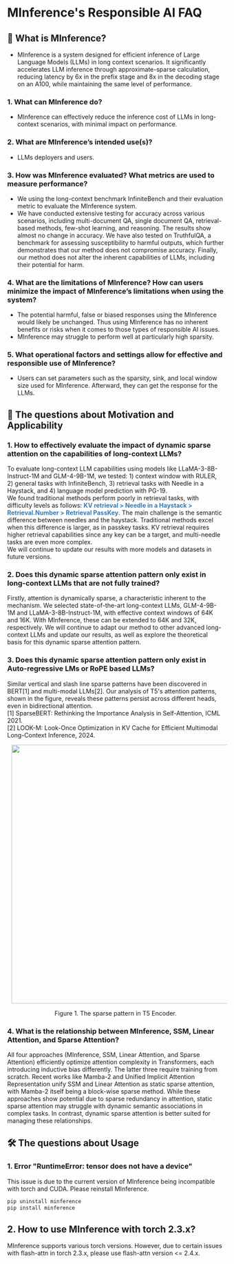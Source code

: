 # MInference's Responsible AI FAQ

## 🏮 What is MInference?

- MInference is a system designed for efficient inference of Large Language Models (LLMs) in long context scenarios. It significantly accelerates LLM inference through approximate-sparse calculation, reducing latency by 6x in the prefix stage and 8x in the decoding stage on an A100, while maintaining the same level of performance.

### 1. What can MInference do?

- MInference can effectively reduce the inference cost of LLMs in long-context scenarios, with minimal impact on performance.

### 2. What are MInference’s intended use(s)?

- LLMs deployers and users.

### 3. How was MInference evaluated? What metrics are used to measure performance?

- We using the long-context benchmark InfiniteBench and their evaluation metric to evaluate the MInference system.
- We have conducted extensive testing for accuracy across various scenarios, including multi-document QA, single document QA, retrieval-based methods, few-shot learning, and reasoning. The results show almost no change in accuracy. We have also tested on TruthfulQA, a benchmark for assessing susceptibility to harmful outputs, which further demonstrates that our method does not compromise accuracy. Finally, our method does not alter the inherent capabilities of LLMs, including their potential for harm.

### 4. What are the limitations of MInference? How can users minimize the impact of MInference’s limitations when using the system?

- The potential harmful, false or biased responses using the MInference would likely be unchanged. Thus using MInference has no inherent benefits or risks when it comes to those types of responsible AI issues.
- MInference may struggle to perform well at particularly high sparsity.

### 5. What operational factors and settings allow for effective and responsible use of MInference?

- Users can set parameters such as the sparsity, sink, and local window size used for MInference. Afterward, they can get the response for the LLMs.

## 🔎 The questions about Motivation and Applicability

### 1. How to effectively evaluate the impact of dynamic sparse attention on the capabilities of long-context LLMs?

To evaluate long-context LLM capabilities using models like LLaMA-3-8B-Instruct-1M and GLM-4-9B-1M, we tested: 1) context window with RULER, 2) general tasks with InfiniteBench, 3) retrieval tasks with Needle in a Haystack, and 4) language model prediction with PG-19.<br/>
We found traditional methods perform poorly in retrieval tasks, with difficulty levels as follows: <font color="#337ab7"><b>KV retrieval > Needle in a Haystack > Retrieval.Number > Retrieval PassKey</b></font>. The main challenge is the semantic difference between needles and the haystack. Traditional methods excel when this difference is larger, as in passkey tasks. KV retrieval requires higher retrieval capabilities since any key can be a target, and multi-needle tasks are even more complex.<br/>
We will continue to update our results with more models and datasets in future versions.

### 2. Does this dynamic sparse attention pattern only exist in long-context LLMs that are not fully trained?

Firstly, attention is dynamically sparse, a characteristic inherent to the mechanism. We selected state-of-the-art long-context LLMs, GLM-4-9B-1M and LLaMA-3-8B-Instruct-1M, with effective context windows of 64K and 16K. With MInference, these can be extended to 64K and 32K, respectively. We will continue to adapt our method to other advanced long-context LLMs and update our results, as well as explore the theoretical basis for this dynamic sparse attention pattern.

### 3. Does this dynamic sparse attention pattern only exist in Auto-regressive LMs or RoPE based LLMs?

Similar vertical and slash line sparse patterns have been discovered in BERT[1] and multi-modal LLMs[2]. Our analysis of T5's attention patterns, shown in the figure, reveals these patterns persist across different heads, even in bidirectional attention.<br/>
[1] SparseBERT: Rethinking the Importance Analysis in Self-Attention, ICML 2021.<br/>
[2] LOOK-M: Look-Once Optimization in KV Cache for Efficient Multimodal Long-Context Inference, 2024.<br/>
<p align="center">
    <img src="images/t5_sparse_pattern.png" width="600px" style="margin:auto;border-radius: 5px;display: inline-block;padding: 0 0 0 10px;" alt=''>
</p>
<p align="center">Figure 1. The sparse pattern in T5 Encoder.</p>

### 4. What is the relationship between MInference, SSM, Linear Attention, and Sparse Attention?

All four approaches (MInference, SSM, Linear Attention, and Sparse Attention) efficiently optimize attention complexity in Transformers, each introducing inductive bias differently. The latter three require training from scratch. Recent works like Mamba-2 and Unified Implicit Attention Representation unify SSM and Linear Attention as static sparse attention, with Mamba-2 itself being a block-wise sparse method. While these approaches show potential due to sparse redundancy in attention, static sparse attention may struggle with dynamic semantic associations in complex tasks. In contrast, dynamic sparse attention is better suited for managing these relationships.

## 🛠 The questions about Usage

### 1. Error "RuntimeError: tensor does not have a device"

This issue is due to the current version of MInference being incompatible with torch and CUDA. Please reinstall MInference.
```bash
pip uninstall minference
pip install minference
```

## 2. How to use MInference with torch 2.3.x?

MInference supports various torch versions. However, due to certain issues with flash-attn in torch 2.3.x, please use flash-attn version <= 2.4.x.
